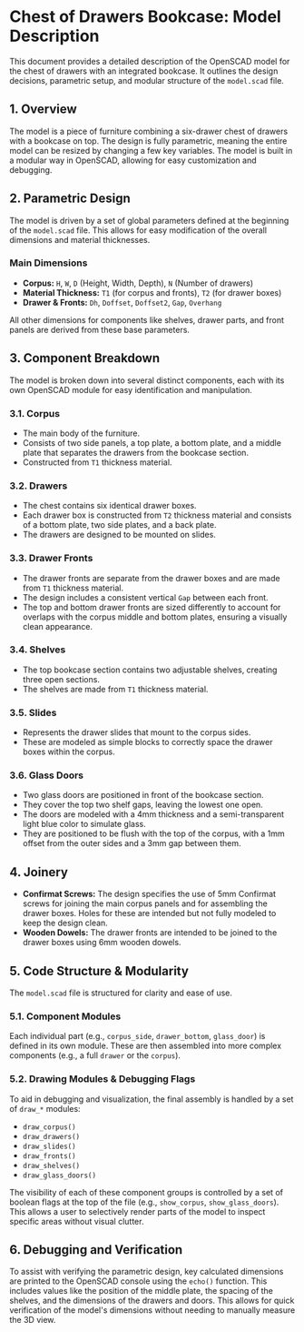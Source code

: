 # Chest of Drawers Bookcase: Model Description

This document provides a detailed description of the OpenSCAD model for the chest of drawers with an integrated bookcase. It outlines the design decisions, parametric setup, and modular structure of the `model.scad` file.

## 1. Overview

The model is a piece of furniture combining a six-drawer chest of drawers with a bookcase on top. The design is fully parametric, meaning the entire model can be resized by changing a few key variables. The model is built in a modular way in OpenSCAD, allowing for easy customization and debugging.

## 2. Parametric Design

The model is driven by a set of global parameters defined at the beginning of the `model.scad` file. This allows for easy modification of the overall dimensions and material thicknesses.

### Main Dimensions

-   **Corpus:** `H`, `W`, `D` (Height, Width, Depth), `N` (Number of drawers)
-   **Material Thickness:** `T1` (for corpus and fronts), `T2` (for drawer boxes)
-   **Drawer & Fronts:** `Dh`, `Doffset`, `Doffset2`, `Gap`, `Overhang`

All other dimensions for components like shelves, drawer parts, and front panels are derived from these base parameters.

## 3. Component Breakdown

The model is broken down into several distinct components, each with its own OpenSCAD module for easy identification and manipulation.

### 3.1. Corpus

-   The main body of the furniture.
-   Consists of two side panels, a top plate, a bottom plate, and a middle plate that separates the drawers from the bookcase section.
-   Constructed from `T1` thickness material.

### 3.2. Drawers

-   The chest contains six identical drawer boxes.
-   Each drawer box is constructed from `T2` thickness material and consists of a bottom plate, two side plates, and a back plate.
-   The drawers are designed to be mounted on slides.

### 3.3. Drawer Fronts

-   The drawer fronts are separate from the drawer boxes and are made from `T1` thickness material.
-   The design includes a consistent vertical `Gap` between each front.
-   The top and bottom drawer fronts are sized differently to account for overlaps with the corpus middle and bottom plates, ensuring a visually clean appearance.

### 3.4. Shelves

-   The top bookcase section contains two adjustable shelves, creating three open sections.
-   The shelves are made from `T1` thickness material.

### 3.5. Slides

-   Represents the drawer slides that mount to the corpus sides.
-   These are modeled as simple blocks to correctly space the drawer boxes within the corpus.

### 3.6. Glass Doors

-   Two glass doors are positioned in front of the bookcase section.
-   They cover the top two shelf gaps, leaving the lowest one open.
-   The doors are modeled with a 4mm thickness and a semi-transparent light blue color to simulate glass.
-   They are positioned to be flush with the top of the corpus, with a 1mm offset from the outer sides and a 3mm gap between them.

## 4. Joinery

-   **Confirmat Screws:** The design specifies the use of 5mm Confirmat screws for joining the main corpus panels and for assembling the drawer boxes. Holes for these are intended but not fully modeled to keep the design clean.
-   **Wooden Dowels:** The drawer fronts are intended to be joined to the drawer boxes using 6mm wooden dowels.

## 5. Code Structure & Modularity

The `model.scad` file is structured for clarity and ease of use.

### 5.1. Component Modules

Each individual part (e.g., `corpus_side`, `drawer_bottom`, `glass_door`) is defined in its own module. These are then assembled into more complex components (e.g., a full `drawer` or the `corpus`).

### 5.2. Drawing Modules & Debugging Flags

To aid in debugging and visualization, the final assembly is handled by a set of `draw_*` modules:

-   `draw_corpus()`
-   `draw_drawers()`
-   `draw_slides()`
-   `draw_fronts()`
-   `draw_shelves()`
-   `draw_glass_doors()`

The visibility of each of these component groups is controlled by a set of boolean flags at the top of the file (e.g., `show_corpus`, `show_glass_doors`). This allows a user to selectively render parts of the model to inspect specific areas without visual clutter.

## 6. Debugging and Verification

To assist with verifying the parametric design, key calculated dimensions are printed to the OpenSCAD console using the `echo()` function. This includes values like the position of the middle plate, the spacing of the shelves, and the dimensions of the drawers and doors. This allows for quick verification of the model's dimensions without needing to manually measure the 3D view.